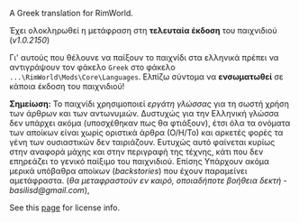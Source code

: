 A Greek translation for RimWorld.

Έχει ολοκληρωθεί η μετάφραση στη **τελευταία έκδοση** του παιχνιδιού (_v1.0.2150_)

Γι' αυτούς που θέλουνε να παίξουν το παιχνίδι στα ελληνικά πρέπει να αντιγράψουν τον φάκελο `Greek` στο φάκελο `...\RimWorld\Mods\Core\Languages`. Ελπίζω σύντομα να **ενσωματωθεί** σε κάποια έκδοση του παιχνιδιού!

**Σημείωση:** Το παιχνίδι χρησιμοποιεί _εργάτη γλώσσας_ για τη σωστή χρήση των άρθρων και των αντωνυμιών. Δυστυχώς για την Ελληνική γλώσσα δεν υπάρχει ακόμα (υποσχέθηκαν πως θα φτιάξουν), έτσι όλα τα ονόματα των αποίκων είναι χωρίς οριστικά άρθρα (Ο/Η/Το) και αρκετές φορές τα γένη των ουσιαστικών δεν ταιριάζουν. Ευτυχώς αυτό φαίνεται κυρίως στην αναφορά μάχης και στην περιγραφή της τέχνης, κάτι που δεν επηρεάζει το γενικό παίξιμο του παιχνιδιού. Επίσης Υπάρχουν ακόμα μερικά υπόβαθρα αποίκων (_backstories_) που έχουν παραμείνει αμετάφραστα. (_θα μεταφραστούν εν καιρό, οποιαδήποτε βοήθεια δεκτή -basilisd@gmail.com_),  

See this [page](http://ludeon.com/forums/index.php?topic=2933.0) for license info.
